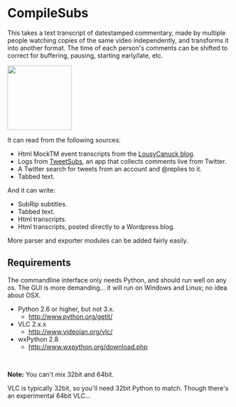CompileSubs
===========
This takes a text transcript of datestamped commentary, made by
multiple people watching copies of the same video independently, and
transforms it into another format. The time of each person's
comments can be shifted to correct for buffering, pausing, starting
early/late, etc.

<img src="https://raw.github.com/Vhati/CompileSubs/master/img/screenshot01.png" width="145px" height="auto" />

It can read from the following sources:
* Html MockTM event transcripts from the [LousyCanuck blog](http://freethoughtblogs.com/lousycanuck/?s=Mock+The+Movie+transcript).
* Logs from [TweetSubs](https://github.com/Vhati/TweetSubs), an app that collects comments live from Twitter.
* A Twitter search for tweets from an account and @replies to it.
* Tabbed text.

And it can write:
* SubRip subtitles.
* Tabbed text.
* Html transcripts.
* Html transcripts, posted directly to a Wordpress blog.

More parser and exporter modules can be added fairly easily.


Requirements
------------
The commandline interface only needs Python, and should run well
on any os. The GUI is more demanding... it will run on Windows
and Linux; no idea about OSX.

* Python 2.6 or higher, but not 3.x.
    * http://www.python.org/getit/
* VLC 2.x.x
    * http://www.videolan.org/vlc/
* wxPython 2.8
    * http://www.wxpython.org/download.php

&nbsp;

**Note:** You can't mix 32bit and 64bit.

VLC is typically 32bit, so you'll need 32bit Python to match. Though there's an experimental 64bit VLC...
